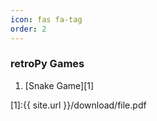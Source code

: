 ```yaml
---
icon: fas fa-tag
order: 2
---
```


### retroPy Games

1. [Snake Game][1]

[1]:{{ site.url }}/download/file.pdf